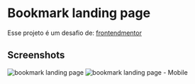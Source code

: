 # Bookmark landing page

Esse projeto é um desafio de: [frontendmentor](https://www.frontendmentor.io/)

## Screenshots

![bookmark landing page](https://github.com/user-attachments/assets/b6f396c7-8684-4ddc-aeed-cc8a0bb55c08)
![bookmark landing page - Mobile](https://github.com/user-attachments/assets/dc8970e9-a7b3-4943-a6f3-75822d4f52f5)
